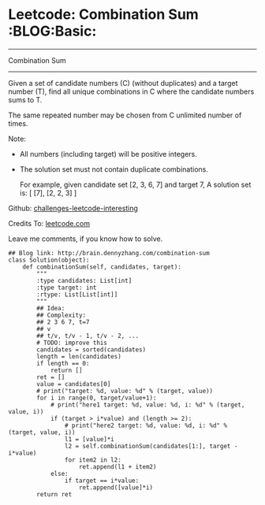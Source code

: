 # Leetcode: Combination Sum     :BLOG:Basic:


---

Combination Sum  

---

Given a set of candidate numbers (C) (without duplicates) and a target number (T), find all unique combinations in C where the candidate numbers sums to T.  

The same repeated number may be chosen from C unlimited number of times.  

Note:  
-   All numbers (including target) will be positive integers.
-   The solution set must not contain duplicate combinations.

    For example, given candidate set [2, 3, 6, 7] and target 7, 
    A solution set is: 
    [
      [7],
      [2, 2, 3]
    ]

Github: [challenges-leetcode-interesting](https://github.com/DennyZhang/challenges-leetcode-interesting/tree/master/combination-sum)  

Credits To: [leetcode.com](https://leetcode.com/problems/combination-sum/description/)  

Leave me comments, if you know how to solve.  

    ## Blog link: http://brain.dennyzhang.com/combination-sum
    class Solution(object):
        def combinationSum(self, candidates, target):
            """
            :type candidates: List[int]
            :type target: int
            :rtype: List[List[int]]
            """
            ## Idea:
            ## Complexity:
            ## 2 3 6 7, t=7
            ## v
            ## t/v, t/v - 1, t/v - 2, ...
            # TODO: improve this
            candidates = sorted(candidates)
            length = len(candidates)
            if length == 0:
                return []
            ret = []
            value = candidates[0]
            # print("target: %d, value: %d" % (target, value))
            for i in range(0, target/value+1):
                # print("here1 target: %d, value: %d, i: %d" % (target, value, i))
                if (target > i*value) and (length >= 2):
                    # print("here2 target: %d, value: %d, i: %d" % (target, value, i))
                    l1 = [value]*i
                    l2 = self.combinationSum(candidates[1:], target - i*value)
                    for item2 in l2:
                        ret.append(l1 + item2)
                else:
                    if target == i*value:
                        ret.append([value]*i)
            return ret